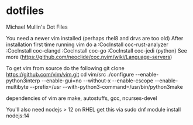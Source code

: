# dotfiles
Michael Mullin's Dot Files

You need a newer vim installed (perhaps rhel8 and drvs are too old)
After installation first time running vim do a
:CocInstall coc-rust-analyzer
:CocInstall coc-clangd
:CocInstall coc-go
:CocInstall coc-jedi (python)
See more (https://github.com/neoclide/coc.nvim/wiki/Language-servers)

To get vim from source do the following
git clone https://github.com/vim/vim.git
cd vim/src
./configure --enable-python3interp --enable-gui=no --without-x --enable-cscope --enable-multibyte --prefix=/usr --with-python3-command=/usr/bin/python3make

dependencies of vim are make, autostuffs, gcc, ncurses-devel

You'll also need nodejs > 12
on RHEL get this via
sudo dnf module install nodejs:14
